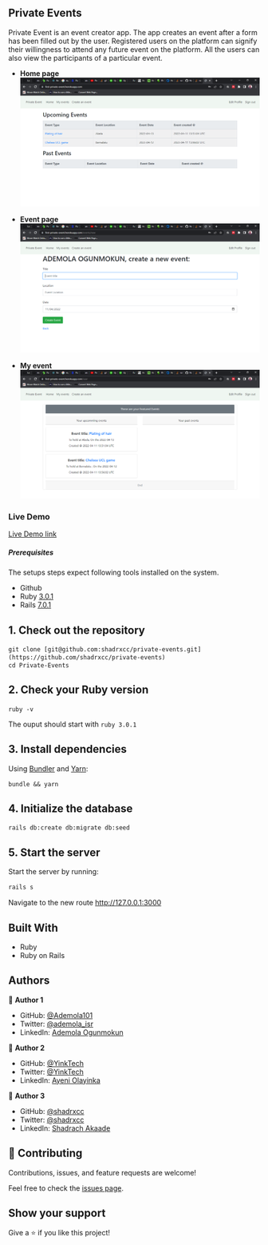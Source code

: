 ## Private Events

Private Event is an event creator app. The app creates an event after a form has been filled out by the user. Registered users on the platform can signify their willingness to attend any future event on the platform. All the users can also view the participants of a particular event.
* **Home page**
![screenshot](/screenshot/home-page.png)

* **Event page**
![screenshot](/screenshot/Event-reg.png)

* **My event**
![screenshot](/screenshot/my-event.png)

### Live Demo

[Live Demo link](https://first-private-event.herokuapp.com/)



##### Prerequisites

The setups steps expect following tools installed on the system.

* Github
* Ruby [3.0.1](https://github.com/ruby/ruby/tree/ruby_3_1)
* Rails [7.0.1](https://github.com/rails/rails/tree/v7.0.1)

## 1. Check out the repository

```shell
git clone [git@github.com:shadrxcc/private-events.git](https://github.com/shadrxcc/private-events)
cd Private-Events
```

## 2. Check your Ruby version

```shell
ruby -v
```

The ouput should start with `ruby 3.0.1`

## 3. Install dependencies

Using [Bundler](https://github.com/bundler/bundler) and [Yarn](https://github.com/yarnpkg/yarn):

```shell
bundle && yarn
```

## 4. Initialize the database

```shell
rails db:create db:migrate db:seed
```

## 5. Start the server

Start the server by running:

```ruby
rails s
```

Navigate to the new route <http://127.0.0.1:3000>

## Built With

* Ruby
* Ruby on Rails

## Authors

👤 **Author 1**

* GitHub: [@Ademola101](https://github.com/Ademola101)
* Twitter: [@ademola_isr](https://twitter.com/ademola_isr)
* LinkedIn: [Ademola Ogunmokun](https://linkedin.com/in/ademola-ogunmokun-492575203)

👤 **Author 2**

* GitHub: [@YinkTech](https://github.com/yinktech)
* Twitter: [@YinkTech](https://twitter.com/yinktech)
* LinkedIn: [Ayeni Olayinka](https://www.linkedin.com/in/ayeni-olayinka-726181134/)

👤 **Author 3**

* GitHub: [@shadrxcc](https://github.com/shadrxcc)
* Twitter: [@shadrxcc](https://twitter.com/yinktech)
* LinkedIn: [Shadrach Akaade](https://linkedin.com/shadrachakaade)

## 🤝 Contributing

Contributions, issues, and feature requests are welcome!

Feel free to check the [issues page](https://github.com/shadrxcc/private-events/issues).

## Show your support

Give a ⭐️ if you like this project!
